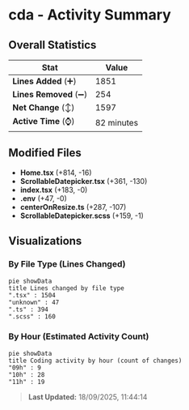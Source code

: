 # cda - Activity Summary 

## Overall Statistics

| Stat                   | Value                                                             |
| ---------------------- | ----------------------------------------------------------------- |
| **Lines Added** (➕)   | 1851                                          |
| **Lines Removed** (➖) | 254                                        |
| **Net Change** (↕)    | 1597                |
| **Active Time** (⌚)   | 82 minutes |


## Modified Files
- **Home.tsx** (+814, -16)
- **ScrollableDatepicker.tsx** (+361, -130)
- **index.tsx** (+183, -0)
- **.env** (+47, -0)
- **centerOnResize.ts** (+287, -107)
- **ScrollableDatepicker.scss** (+159, -1)

## Visualizations

### By File Type (Lines Changed)

```mermaid
pie showData
title Lines changed by file type
".tsx" : 1504
"unknown" : 47
".ts" : 394
".scss" : 160
```

### By Hour (Estimated Activity Count)

```mermaid
pie showData
title Coding activity by hour (count of changes)
"09h" : 9
"10h" : 28
"11h" : 19
```


> **Last Updated:** 18/09/2025, 11:44:14